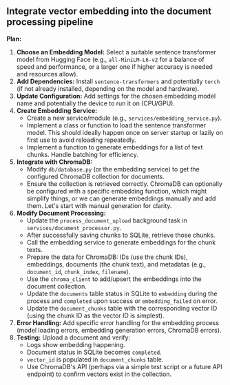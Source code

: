 ## Integrate vector embedding into the document processing pipeline ##

**Plan:**

1.  **Choose an Embedding Model:** Select a suitable sentence transformer model from Hugging Face (e.g., `all-MiniLM-L6-v2` for a balance of speed and performance, or a larger one if higher accuracy is needed and resources allow).
2.  **Add Dependencies:** Install `sentence-transformers` and potentially `torch` (if not already installed, depending on the model and hardware).
3.  **Update Configuration:** Add settings for the chosen embedding model name and potentially the device to run it on (CPU/GPU).
4.  **Create Embedding Service:**
    *   Create a new service/module (e.g., `services/embedding_service.py`).
    *   Implement a class or function to load the sentence transformer model. This should ideally happen once on server startup or lazily on first use to avoid reloading repeatedly.
    *   Implement a function to generate embeddings for a list of text chunks. Handle batching for efficiency.
5.  **Integrate with ChromaDB:**
    *   Modify `db/database.py` (or the embedding service) to get the configured ChromaDB collection for documents.
    *   Ensure the collection is retrieved correctly. ChromaDB can optionally be configured with a specific embedding function, which might simplify things, or we can generate embeddings manually and add them. Let's start with manual generation for clarity.
6.  **Modify Document Processing:**
    *   Update the `process_document_upload` background task in `services/document_processor.py`.
    *   After successfully saving chunks to SQLite, retrieve those chunks.
    *   Call the embedding service to generate embeddings for the chunk texts.
    *   Prepare the data for ChromaDB: IDs (use the chunk IDs), embeddings, documents (the chunk text), and metadatas (e.g., `document_id`, `chunk_index`, `filename`).
    *   Use the `chroma_client` to add/upsert the embeddings into the document collection.
    *   Update the `documents` table status in SQLite to `embedding` during the process and `completed` upon success or `embedding_failed` on error.
    *   Update the `document_chunks` table with the corresponding vector ID (using the chunk ID as the vector ID is simplest).
7.  **Error Handling:** Add specific error handling for the embedding process (model loading errors, embedding generation errors, ChromaDB errors).
8.  **Testing:** Upload a document and verify:
    *   Logs show embedding happening.
    *   Document status in SQLite becomes `completed`.
    *   `vector_id` is populated in `document_chunks` table.
    *   Use ChromaDB's API (perhaps via a simple test script or a future API endpoint) to confirm vectors exist in the collection.
